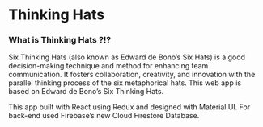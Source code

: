 # Thinking Hats

### What is Thinking Hats ?!?

Six Thinking Hats (also known as Edward de Bono’s Six Hats) is a good decision-making technique and method for enhancing team communication. It fosters collaboration, creativity, and innovation with the parallel thinking process of the six metaphorical hats. This web app is based on Edward de Bono’s Six Thinking Hats.


This app built with React using Redux and designed with Material UI.
For back-end used Firebase’s new Cloud Firestore Database.

